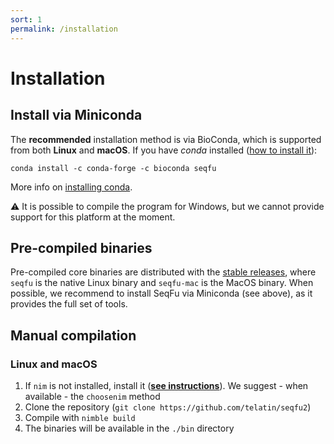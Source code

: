 ```yaml
---
sort: 1
permalink: /installation
---
```


# Installation


## Install via Miniconda

The **recommended** installation method is via BioConda, which is supported from both **Linux** and **macOS**.
If you have _conda_ installed ([how to install it](https://docs.conda.io/en/latest/miniconda.html)):

```
conda install -c conda-forge -c bioconda seqfu
```

More info on [installing conda](https://telatin.github.io/microbiome-bioinformatics/Install-Miniconda/).

:warning: It is possible to compile the program for Windows, but we cannot provide support for this platform at the moment.

## Pre-compiled binaries

Pre-compiled core binaries are distributed with the [stable releases](https://github.com/telatin/seqfu2/releases),
where `seqfu` is the native Linux binary and `seqfu-mac` is the MacOS binary.
When possible, we recommend to install SeqFu via Miniconda (see above), as it provides the full set of tools.


## Manual compilation

### Linux and macOS

1) If `nim` is not installed, install it (**[see instructions](https://nim-lang.org/install_unix.html)**). We suggest - when available - the `choosenim` method
2) Clone the repository (`git clone https://github.com/telatin/seqfu2`)
3) Compile with `nimble build`
4) The binaries will be available in the `./bin` directory

 
